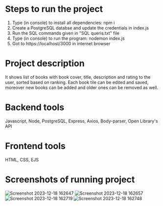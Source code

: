 # Steps to run the project
1) Type (in console) to install all dependencies: npm i
2) Create a PostgreSQL databse and update the credentials in index.js
3) Run the SQL commands given in "SQL queris.txt" file
4) Type (in console) to run the program: nodemon index.js
5) Got to https://localhost/3000 in internet browser

# Project description
It shows list of books with book cover, title, description and rating to the user, sorted based on ranking.
Each book tile can be edited and saved, moreover new books can be added and older ones can be removed as well.

# Backend tools
Javascript, Node, PostgreSQL, Express, Axios, Body-parser, Open Library's API

# Frontend tools
HTML, CSS, EJS 

# Screenshots of running project
![Screenshot 2023-12-18 162647](https://github.com/MilloDacha/Book-List-Recommendation-Project/assets/74770451/65c11371-45e9-441e-b206-32d167a728f5)
![Screenshot 2023-12-18 162657](https://github.com/MilloDacha/Book-List-Recommendation-Project/assets/74770451/1315639c-d5dc-4f72-afe4-e44d0720a801)
![Screenshot 2023-12-18 162719](https://github.com/MilloDacha/Book-List-Recommendation-Project/assets/74770451/3e2e978d-8db7-4f00-af03-e592652aca88)
![Screenshot 2023-12-18 162748](https://github.com/MilloDacha/Book-List-Recommendation-Project/assets/74770451/0b7dd6fa-d49a-4f18-a736-3cb9138d231e)
